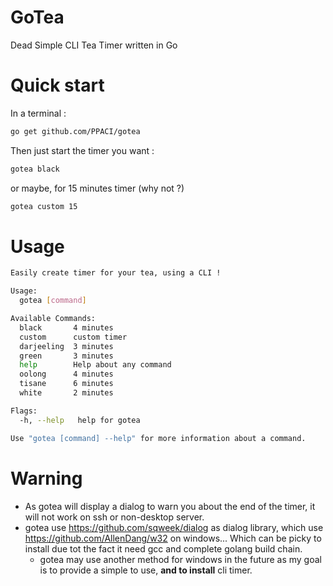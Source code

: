 # GoTea
Dead Simple CLI Tea Timer written in Go

# Quick start

In a terminal :
```bash
go get github.com/PPACI/gotea
```

Then just start the timer you want :
```bash
gotea black
```
or maybe, for 15 minutes timer (why not ?)
```bash
gotea custom 15
```

# Usage
```bash
Easily create timer for your tea, using a CLI !

Usage:
  gotea [command]

Available Commands:
  black       4 minutes
  custom      custom timer
  darjeeling  3 minutes
  green       3 minutes
  help        Help about any command
  oolong      4 minutes
  tisane      6 minutes
  white       2 minutes

Flags:
  -h, --help   help for gotea

Use "gotea [command] --help" for more information about a command.
```

# Warning
* As gotea will display a dialog to warn you about the end of the timer, it will not work on ssh or non-desktop server. 
* gotea use https://github.com/sqweek/dialog as dialog library, which use https://github.com/AllenDang/w32 on windows... Which can be picky to install due tot the fact it need gcc and complete golang build chain.
  * gotea may use another method for windows in the future as my goal is to provide a simple to use, __and to install__ cli timer.
